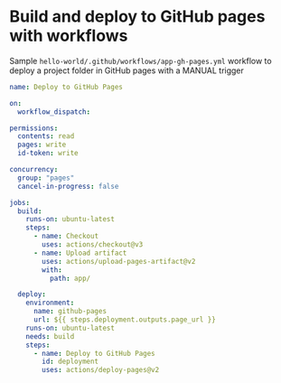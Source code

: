 # Build and deploy to GitHub pages with workflows

Sample `hello-world/.github/workflows/app-gh-pages.yml` workflow to deploy a project folder in GitHub pages with a MANUAL trigger

```yml
name: Deploy to GitHub Pages

on:
  workflow_dispatch:

permissions:
  contents: read
  pages: write
  id-token: write

concurrency:
  group: "pages"
  cancel-in-progress: false

jobs:
  build:
    runs-on: ubuntu-latest
    steps:
      - name: Checkout
        uses: actions/checkout@v3
      - name: Upload artifact
        uses: actions/upload-pages-artifact@v2
        with:
          path: app/

  deploy:
    environment:
      name: github-pages
      url: ${{ steps.deployment.outputs.page_url }}
    runs-on: ubuntu-latest
    needs: build
    steps:
      - name: Deploy to GitHub Pages
        id: deployment
        uses: actions/deploy-pages@v2
```
